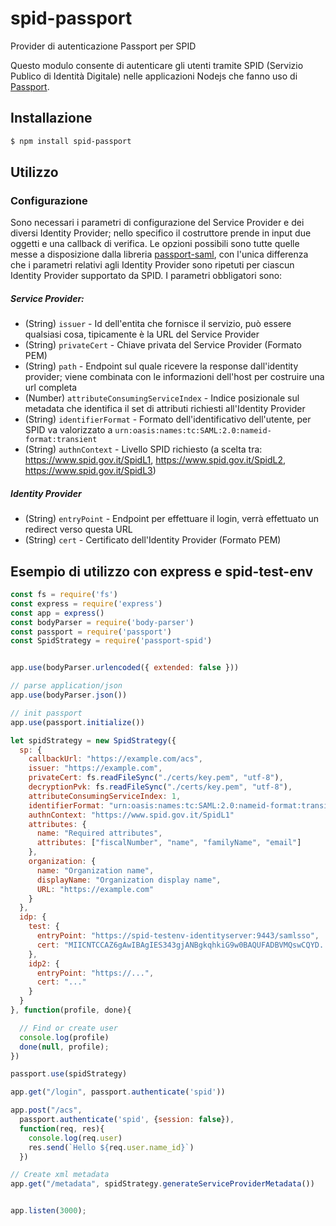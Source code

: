 # spid-passport
Provider di autenticazione Passport per SPID

Questo modulo consente di autenticare gli utenti tramite SPID (Servizio Publico di Identità Digitale) 
nelle applicazioni Nodejs che fanno uso di [Passport](http://www.passportjs.org).

## Installazione

``` bash
$ npm install spid-passport
```

## Utilizzo
### Configurazione
Sono necessari i parametri di configurazione del Service Provider e dei
diversi Identity Provider; nello specifico il costruttore prende in input
due oggetti e una callback di verifica.
Le opzioni possibili sono tutte quelle messe a disposizione dalla libreria
[passport-saml](https://github.com/bergie/passport-saml#config-parameter-details),
con l'unica differenza che i parametri relativi agli Identity Provider sono
ripetuti per ciascun Identity Provider supportato da SPID. I parametri obbligatori sono:

##### Service Provider: 
- (String) `issuer` - Id dell'entita che fornisce il servizio, può essere qualsiasi cosa, tipicamente è la URL del Service Provider
- (String) `privateCert` - Chiave privata del Service Provider (Formato PEM)
- (String) `path` - Endpoint sul quale ricevere la response dall'identity provider; viene combinata con le informazioni dell'host per costruire una url completa
- (Number) `attributeConsumingServiceIndex` - Indice posizionale sul metadata che identifica il set di attributi richiesti all'Identity Provider
- (String) `identifierFormat` - Formato dell'identificativo dell'utente, per SPID va valorizzato a `urn:oasis:names:tc:SAML:2.0:nameid-format:transient`
- (String) `authnContext` - Livello SPID richiesto (a scelta tra: https://www.spid.gov.it/SpidL1, https://www.spid.gov.it/SpidL2, https://www.spid.gov.it/SpidL3)

##### Identity Provider

- (String) `entryPoint` - Endpoint per effettuare il login, verrà effettuato un redirect verso questa URL
- (String) `cert` - Certificato dell'Identity Provider (Formato PEM)


## Esempio di utilizzo con express e spid-test-env
```javascript
const fs = require('fs')
const express = require('express')
const app = express()
const bodyParser = require('body-parser')
const passport = require('passport')
const SpidStrategy = require('passport-spid')


app.use(bodyParser.urlencoded({ extended: false }))

// parse application/json
app.use(bodyParser.json())

// init passport
app.use(passport.initialize())

let spidStrategy = new SpidStrategy({
  sp: {
    callbackUrl: "https://example.com/acs",
    issuer: "https://example.com",
    privateCert: fs.readFileSync("./certs/key.pem", "utf-8"),
    decryptionPvk: fs.readFileSync("./certs/key.pem", "utf-8"),
    attributeConsumingServiceIndex: 1,
    identifierFormat: "urn:oasis:names:tc:SAML:2.0:nameid-format:transient",
    authnContext: "https://www.spid.gov.it/SpidL1"
    attributes: {
      name: "Required attributes",
      attributes: ["fiscalNumber", "name", "familyName", "email"]
    },
    organization: {
      name: "Organization name",
      displayName: "Organization display name",
      URL: "https://example.com"
    }
  },
  idp: {
    test: {
      entryPoint: "https://spid-testenv-identityserver:9443/samlsso",
      cert: "MIICNTCCAZ6gAwIBAgIES343gjANBgkqhkiG9w0BAQUFADBVMQswCQYD..."
    },
    idp2: {
      entryPoint: "https://...",
      cert: "..."
    }
  }
}, function(profile, done){

  // Find or create user
  console.log(profile)
  done(null, profile);
})

passport.use(spidStrategy)

app.get("/login", passport.authenticate('spid'))

app.post("/acs",
  passport.authenticate('spid', {session: false}),
  function(req, res){
    console.log(req.user)
    res.send(`Hello ${req.user.name_id}`)
  })

// Create xml metadata
app.get("/metadata", spidStrategy.generateServiceProviderMetadata())


app.listen(3000);
```
